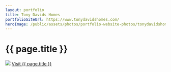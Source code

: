 ```yaml
---
layout: portfolio
title: Tony Davids Homes
portfolioSiteUrl: https://www.tonydavidshomes.com/
heroImage: /public/assets/photos/portfolio-website-photos/tonydavidshomes-scr.png
---
```


<div id="our-portfolio">
  <h1>{{ page.title }}</h1>
  <div class="container">
    <img src="{{ site.url }}{{page.heroImage }}" />
    <a class="request-quote" href="{{ page.portfolioSiteUrl }}" target="_blank">Visit {{ page.title }}</a>
  </div>
</div>
